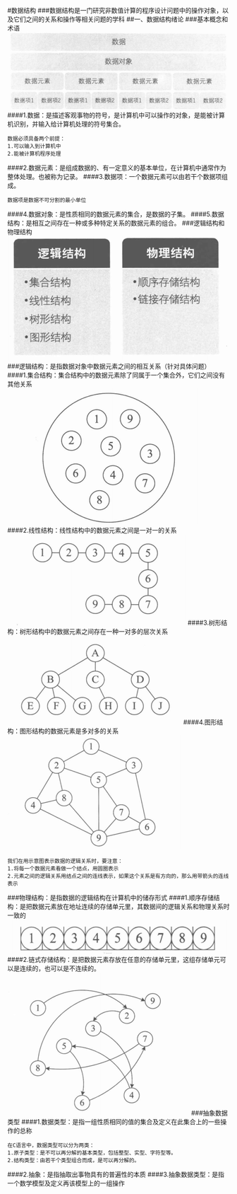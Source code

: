 #数据结构
###数据结构是一门研究非数值计算的程序设计问题中的操作对象，以及它们之间的关系和操作等相关问题的学科
##一、数据结构绪论
###基本概念和术语
![](pictures/概念关系.png)
####1.数据：是描述客观事物的符号，是计算机中可以操作的对象，是能被计算机识别，并输入给计算机处理的符号集合。

```angular2html
数据必须具备两个前提：
1.可以输入到计算机中
2.能被计算机程序处理
```
####2.数据元素：是组成数据的、有一定意义的基本单位，在计算机中通常作为整体处理。也被称为记录。
####3.数据项：一个数据元素可以由若干个数据项组成。
```angular2html
数据项是数据不可分割的最小单位
```
####4.数据对象：是性质相同的数据元素的集合，是数据的子集。
####5.数据结构：是相互之间存在一种或多种特定关系的数据元素的组合。
###逻辑结构和物理结构
![](pictures/数据结构.png)
###逻辑结构：是指数据对象中数据元素之间的相互关系（针对具体问题）
####1.集合结构：集合结构中的数据元素除了同属于一个集合外，它们之间没有其他关系
![](pictures/集合结构.png)
####2.线性结构：线性结构中的数据元素之间是一对一的关系
![](pictures/线性结构.png)
####3.树形结构：树形结构中的数据元素之间存在一种一对多的层次关系
![](pictures/树形结构.png)
####4.图形结构：图形结构的数据元素是多对多的关系
![](pictures/图形结构.png)
```angular2html
我们在用示意图表示数据的逻辑关系时，要注意：
1.将每一个数据元素看做一个结点，用圆圈表示
2.元素之间的逻辑关系用结点之间的连线表示，如果这个关系是有方向的，那么用带箭头的连线表示
```
###物理结构：是指数据的逻辑结构在计算机中的储存形式
####1.顺序存储结构：是把数据元素放在地址连续的存储单元里，其数据间的逻辑关系和物理关系时一致的
![](pictures/顺序存储结构.png)
####2.链式存储结构：是把数据元素存放在任意的存储单元里，这组存储单元可以是连续的，也可以是不连续的。
![](pictures/链式存储结构.png)
###抽象数据类型
####1.数据类型：是指一组性质相同的值的集合及定义在此集合上的一些操作的总称
```angular2html
在C语言中，数据类型可以分为两类：
1.原子类型：是不可以再分解的基本类型，包括整型、实型、字符型等。
2.结构类型：由若干个类型组合而成，是可以再分解的。
```
####2.抽象：是指抽取出事物具有的普遍性的本质
####3.抽象数据类型：是指一个数学模型及定义再该模型上的一组操作
